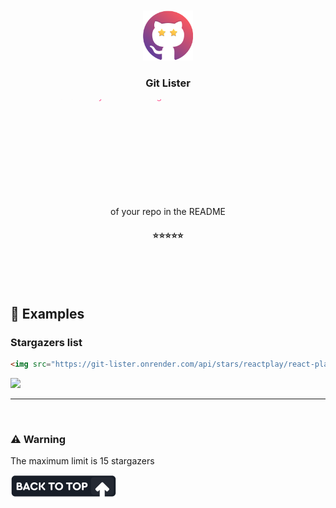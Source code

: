 <br />
<br />

<div align="center">

<div>
  <img src="./images/logo.png" width="80" />

  <h3>Git Lister</h3>
  <svg width="600" height="200">
    <defs>
      <linearGradient id="rainbow" x1="0" x2="0" y1="0" y2="100%" gradientUnits="userSpaceOnUse" >
        <stop stop-color="#FF5B99" offset="0%"/>
        <stop stop-color="#FF5447" offset="20%"/>
        <stop stop-color="#FF7B21" offset="40%"/>
        <stop stop-color="#EAFC37" offset="60%"/>
        <stop stop-color="#4FCB6B" offset="80%"/>
        <stop stop-color="#51F7FE" offset="100%"/> 
      </linearGradient>
    </defs>
    <text fill="url(#rainbow)">
      <tspan>A service that allows you to list stargazers</tspan>
      <br />
      <tspan>of your repo in the README</tspan>
    </text>
  </svg>
  
  #### ⭐⭐⭐⭐⭐

</div>

</div>

<br />
<br />
<br />




## 🔎 Examples

### Stargazers list
```html
<img src="https://git-lister.onrender.com/api/stars/reactplay/react-play?limit=15" />
```
<img src="https://git-lister.onrender.com/api/stars/reactplay/react-play?limit=15" />

---







<br />

### ⚠ Warning
The maximum limit is 15 stargazers

<a href="https://github.com/6km/git-lister#readme"><img src="./images/back-to-top.png"  /></a>
